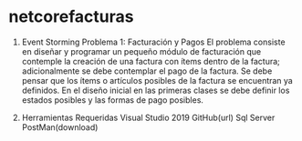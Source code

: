 # netcorefacturas

1. Event Storming 
Problema 1: Facturación y Pagos
El problema consiste en diseñar y programar un pequeño módulo de facturación que contemple la creación de una factura con ítems dentro de la factura; adicionalmente se debe contemplar el pago de la factura. Se debe pensar que los ítems o artículos posibles de la factura se encuentran ya definidos. En el diseño inicial en las primeras clases se debe definir los estados posibles y las formas de pago posibles.


2. Herramientas Requeridas
Visual Studio 2019
GitHub(url)
Sql Server
PostMan(download)
